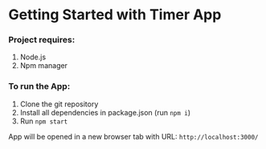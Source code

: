 # Getting Started with Timer App

### Project requires:

1. Node.js
2. Npm manager

### To run the App:

1. Clone the git repository
2. Install all dependencies in package.json (run `npm i`)
3. Run `npm start`

App will be opened in a new browser tab with URL: `http://localhost:3000/`
